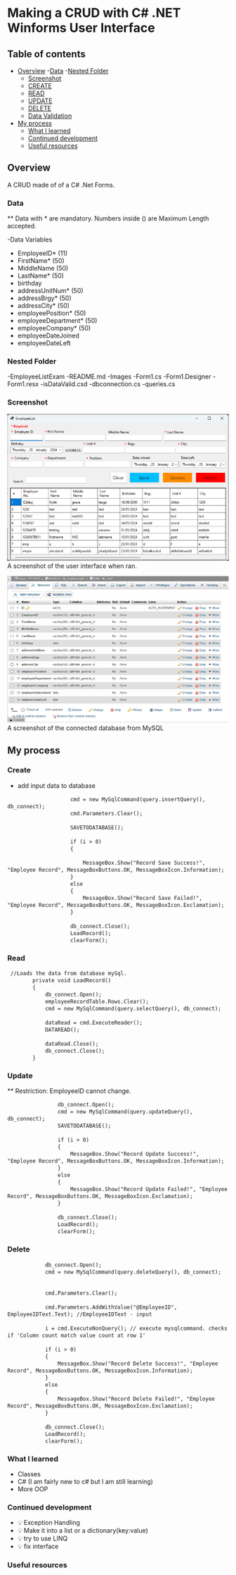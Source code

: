 # Making a CRUD with C# .NET Winforms User Interface

## Table of contents
 
- [Overview](#overview)
  -[Data](#data) 
  -[Nested Folder](#nested-folder) 
  - [Screenshot](#screenshot)
  - [CREATE](#links)
  - [READ](#READ)
  - [UPDATE](#update)
  - [DELETE](#delete)
  - [Data Validation](#datavalidation)
- [My process](#my-process)
  - [What I learned](#what-i-learned)
  - [Continued development](#continued-development)
  - [Useful resources](#useful-resources)

## Overview

A CRUD made of  of a C# .Net Forms.

### Data
** Data with * are mandatory. Numbers inside () are Maximum Length accepted. 

-Data Variables 
 - EmployeeID* (11)
 - FirstName* (50)
 - MiddleName (50)
 - LastName* (50)
 - birthday 
 - addressUnitNum* (50)
 - addressBrgy* (50)
 - addressCity* (50)
 - employeePosition* (50)
 - employeeDepartment* (50)
 - employeeCompany* (50)
 - employeeDateJoined 
 - employeeDateLeft

### Nested Folder
-EmployeeListExam
-README.md
-Images
  -Form1.cs
  -Form1.Designer
  -Form1.resx
  -isDataValid.csd
  -dbconnection.cs
  -queries.cs


### Screenshot
![](images/UserInterface.png)
A screenshot of the user interface when ran. 

![](images/mysql.png)
A screenshot of the connected database from MySQL

## My process

### Create

- add input data to database
```   db_connect.Open();
                    cmd = new MySqlCommand(query.insertQuery(), db_connect);
                    cmd.Parameters.Clear();

                    SAVETODATABASE();

                    if (i > 0)
                    {

                        MessageBox.Show("Record Save Success!", "Employee Record", MessageBoxButtons.OK, MessageBoxIcon.Information);
                    }
                    else
                    {
                        MessageBox.Show("Record Save Failed!", "Employee Record", MessageBoxButtons.OK, MessageBoxIcon.Exclamation);
                    }

                    db_connect.Close();
                    LoadRecord();
                    clearForm();
```


### Read

```
 //Loads the data from database mySql.
        private void LoadRecord()
        {
            db_connect.Open();
            employeeRecordTable.Rows.Clear();
            cmd = new MySqlCommand(query.selectQuery(), db_connect);

            dataRead = cmd.ExecuteReader();
            DATAREAD();

            dataRead.Close();
            db_connect.Close();
        }
```

### Update 

** Restriction: EmployeeID cannot change.

```//cannot edit EmployeeID
                db_connect.Open();
                cmd = new MySqlCommand(query.updateQuery(), db_connect);
                SAVETODATABASE();

                if (i > 0)
                {
                    MessageBox.Show("Record Update Success!", "Employee Record", MessageBoxButtons.OK, MessageBoxIcon.Information);
                }
                else
                {
                    MessageBox.Show("Record Update Failed!", "Employee Record", MessageBoxButtons.OK, MessageBoxIcon.Exclamation);
                }

                db_connect.Close();
                LoadRecord();
                clearForm();
```

### Delete 

```
            db_connect.Open();
            cmd = new MySqlCommand(query.deleteQuery(), db_connect);


            cmd.Parameters.Clear();

            cmd.Parameters.AddWithValue("@EmployeeID", EmployeeIDText.Text); //EmployeeIDText - input

            i = cmd.ExecuteNonQuery(); // execute mysqlcommand. checks if 'Column count match value count at row 1'

            if (i > 0)
            {
                MessageBox.Show("Record Delete Success!", "Employee Record", MessageBoxButtons.OK, MessageBoxIcon.Information);
            }
            else
            {
                MessageBox.Show("Record Delete Failed!", "Employee Record", MessageBoxButtons.OK, MessageBoxIcon.Exclamation);
            }

            db_connect.Close();
            LoadRecord();
            clearForm();
```
### What I learned

- Classes
- C# (I am fairly new to c# but I am still learning)
- More OOP

### Continued development

- :bulb: Exception Handling
- :bulb: Make it into a list or a dictionary(key:value)
- :bulb: try to use LINQ
- :bulb: fix interface

### Useful resources
